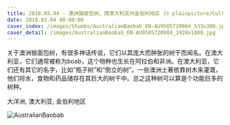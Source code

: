 ```yaml
---
title: 2018.03.04 - 澳洲猴面包树，西澳大利亚州金伯利地区 (© plainpicture/Cultura)
date: 2018.03.04 00:00:00
cover_index: /images/thumbs/AustralianBaobab_EN-AU9505720984_533x300.jpg
cover_detail: /images/AustralianBaobab_EN-AU9505720984_1920x1080.jpg
---
```


关于澳洲猴面包树，有很多神话传说，它们以其庞大而肿胀的树干而闻名。在澳大利亚，它们通常被称为boab，这个物种也生长在阿拉伯和非洲。在澳大利亚，它们还有其它的名字，比如“瓶子树”和“倒立的树”。一些澳洲土著依靠树木来灌溉，他们将水，食物和药品储存在其巨大的树干中。总之这种树可以算是个功能巨多的树种。

大洋洲, 澳大利亚, 金伯利地区

![AustralianBaobab](/images/AustralianBaobab_EN-AU9505720984_1920x1080.jpg)
